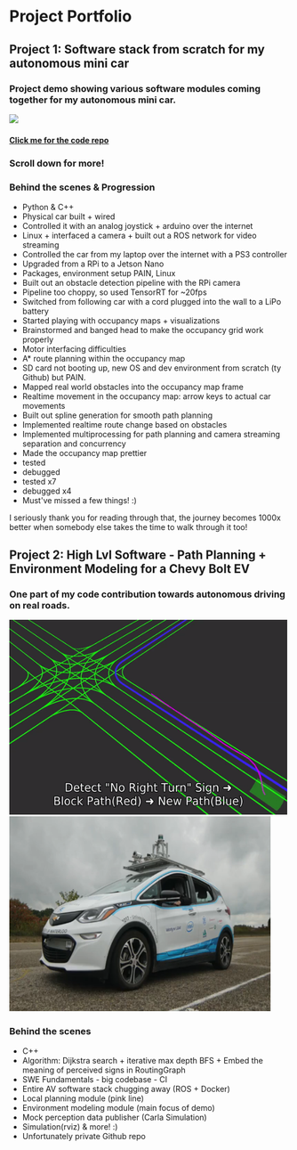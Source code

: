 # Project Portfolio
## Project 1: Software stack from scratch for my autonomous mini car
### Project demo showing various software modules coming together for my autonomous mini car.
<img src='./AutonomousMiniCar.gif'>

#### [Click me for the code repo](https://github.com/MaahirG/SmartCar)
### Scroll down for more!
### Behind the scenes & Progression
* Python & C++
* Physical car built + wired
* Controlled it with an analog joystick + arduino over the internet
* Linux + interfaced a camera + built out a ROS network for video streaming
* Controlled the car from my laptop over the internet with a PS3 controller
* Upgraded from a RPi to a Jetson Nano
* Packages, environment setup PAIN, Linux
* Built out an obstacle detection pipeline with the RPi camera
* Pipeline too choppy, so used TensorRT for ~20fps
* Switched from following car with a cord plugged into the wall to a LiPo battery
* Started playing with occupancy maps + visualizations
* Brainstormed and banged head to make the occupancy grid work properly
* Motor interfacing difficulties
* A* route planning within the occupancy map
* SD card not booting up, new OS and dev environment from scratch (ty Github) but PAIN.
* Mapped real world obstacles into the occupancy map frame
* Realtime movement in the occupancy map: arrow keys to actual car movements
* Built out spline generation for smooth path planning
* Implemented realtime route change based on obstacles
* Implemented multiprocessing for path planning and camera streaming separation and concurrency
* Made the occupancy map prettier
* tested
* debugged
* tested x7
* debugged x4
* Must've missed a few things! :)

I seriously thank you for reading through that, the journey becomes 1000x better when somebody else takes the time to walk through it too!

## Project 2: High Lvl Software - Path Planning + Environment Modeling for a Chevy Bolt EV
### One part of my code contribution towards autonomous driving on real roads.
<p float="left">
  <img src='./AutonomousPathPlanning.gif' width='500', height='350'>
  <img src='./AutoWatoBolt.PNG' width='470', height='350'>
</p>

### Behind the scenes
* C++
* Algorithm: Dijkstra search + iterative max depth BFS + Embed the meaning of perceived signs in RoutingGraph
* SWE Fundamentals - big codebase - CI
* Entire AV software stack chugging away (ROS + Docker)
* Local planning module (pink line)
* Environment modeling module (main focus of demo) 
* Mock perception data publisher (Carla Simulation)
* Simulation(rviz) & more! :)
* Unfortunately private Github repo
